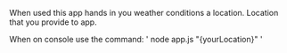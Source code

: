 
When used this app hands in you weather conditions a location. Location that you provide to app.

When on console use the command: ' node app.js "{yourLocation}" '
